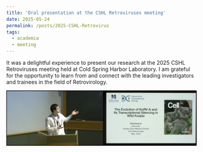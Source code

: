 ```yaml
---
title: 'Oral presentation at the CSHL Retroviruses meeting'
date: 2025-05-24
permalink: /posts/2025-CSHL-Retrovirus
tags:
  - academia
  - meeting
---
```


  

It was a delightful experience to present our research at the 2025 CSHL Retroviruses meeting held at Cold Spring Harbor Laboratory. I am grateful for the opportunity to learn from and connect with the leading investigators and trainees in the field of Retrovirology.  

![image](/images/Posts-2025-CSHL-1.png)